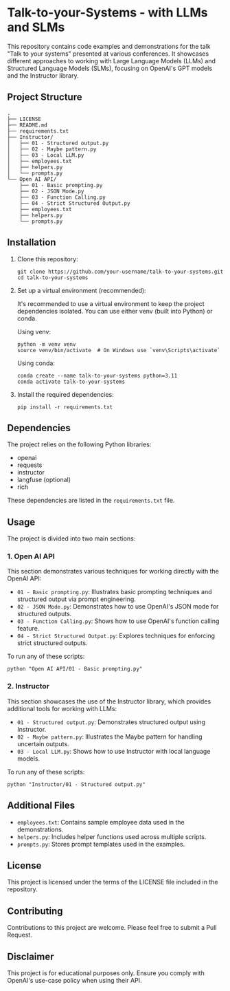 # Talk-to-your-Systems - with LLMs and SLMs

This repository contains code examples and demonstrations for the talk "Talk to your systems" presented at various conferences. It showcases different approaches to working with Large Language Models (LLMs) and Structured Language Models (SLMs), focusing on OpenAI's GPT models and the Instructor library.

## Project Structure

```
.
├── LICENSE
├── README.md
├── requirements.txt
├── Instructor/
│   ├── 01 - Structured output.py
│   ├── 02 - Maybe pattern.py
│   ├── 03 - Local LLM.py
│   ├── employees.txt
│   ├── helpers.py
│   └── prompts.py
└── Open AI API/
    ├── 01 - Basic prompting.py
    ├── 02 - JSON Mode.py
    ├── 03 - Function Calling.py
    ├── 04 - Strict Structured Output.py
    ├── employees.txt
    ├── helpers.py
    └── prompts.py
```

## Installation

1. Clone this repository:
   ```
   git clone https://github.com/your-username/talk-to-your-systems.git
   cd talk-to-your-systems
   ```

2. Set up a virtual environment (recommended):
   
   It's recommended to use a virtual environment to keep the project dependencies isolated. You can use either venv (built into Python) or conda.

   Using venv:
   ```
   python -m venv venv
   source venv/bin/activate  # On Windows use `venv\Scripts\activate`
   ```

   Using conda:
   ```
   conda create --name talk-to-your-systems python=3.11
   conda activate talk-to-your-systems
   ```

3. Install the required dependencies:
   ```
   pip install -r requirements.txt
   ```

## Dependencies

The project relies on the following Python libraries:
- openai
- requests
- instructor
- langfuse (optional)
- rich

These dependencies are listed in the `requirements.txt` file.

## Usage

The project is divided into two main sections:

### 1. Open AI API

This section demonstrates various techniques for working directly with the OpenAI API:

- `01 - Basic prompting.py`: Illustrates basic prompting techniques and structured output via prompt engineering.
- `02 - JSON Mode.py`: Demonstrates how to use OpenAI's JSON mode for structured outputs.
- `03 - Function Calling.py`: Shows how to use OpenAI's function calling feature.
- `04 - Strict Structured Output.py`: Explores techniques for enforcing strict structured outputs.

To run any of these scripts:

```
python "Open AI API/01 - Basic prompting.py"
```

### 2. Instructor

This section showcases the use of the Instructor library, which provides additional tools for working with LLMs:

- `01 - Structured output.py`: Demonstrates structured output using Instructor.
- `02 - Maybe pattern.py`: Illustrates the Maybe pattern for handling uncertain outputs.
- `03 - Local LLM.py`: Shows how to use Instructor with local language models.

To run any of these scripts:

```
python "Instructor/01 - Structured output.py"
```

## Additional Files

- `employees.txt`: Contains sample employee data used in the demonstrations.
- `helpers.py`: Includes helper functions used across multiple scripts.
- `prompts.py`: Stores prompt templates used in the examples.

## License

This project is licensed under the terms of the LICENSE file included in the repository.

## Contributing

Contributions to this project are welcome. Please feel free to submit a Pull Request.

## Disclaimer

This project is for educational purposes only. Ensure you comply with OpenAI's use-case policy when using their API.
